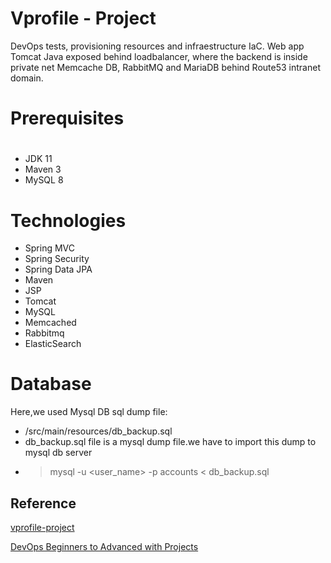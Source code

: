 # Vprofile - Project

DevOps tests, provisioning resources and infraestructure IaC. Web app Tomcat Java exposed behind loadbalancer, where the backend is inside private net Memcache DB, RabbitMQ and MariaDB behind Route53 intranet domain. 

# Prerequisites
#
- JDK 11 
- Maven 3 
- MySQL 8

# Technologies 
- Spring MVC
- Spring Security
- Spring Data JPA
- Maven
- JSP
- Tomcat
- MySQL
- Memcached
- Rabbitmq
- ElasticSearch
# Database
Here,we used Mysql DB 
sql dump file:
- /src/main/resources/db_backup.sql
- db_backup.sql file is a mysql dump file.we have to import this dump to mysql db server
- > mysql -u <user_name> -p accounts < db_backup.sql

## Reference
[vprofile-project](https://github.com/hkhcoder/vprofile-project/tree/aws-LiftAndShift)

[DevOps Beginners to Advanced with Projects](https://www.udemy.com/course/decodingdevops/?couponCode=PLOYALTY0923)